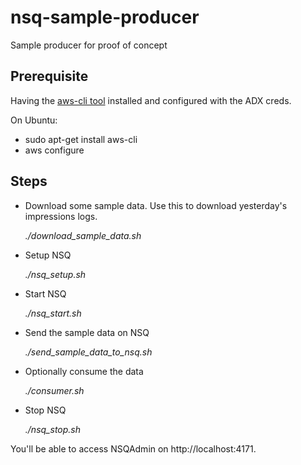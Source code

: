 # nsq-sample-producer
Sample producer for proof of concept

## Prerequisite
Having the [aws-cli tool](http://aws.amazon.com/cli/) installed and configured with the ADX creds.

On Ubuntu:

* sudo apt-get install aws-cli
* aws configure

## Steps

- Download some sample data. Use this to download yesterday's impressions logs.

    *./download_sample_data.sh*

- Setup NSQ

    *./nsq_setup.sh*

- Start NSQ

    *./nsq_start.sh*

- Send the sample data on NSQ

    *./send_sample_data_to_nsq.sh*

- Optionally consume the data

    *./consumer.sh*

- Stop NSQ

    *./nsq_stop.sh*


You'll be able to access NSQAdmin on http://localhost:4171.
